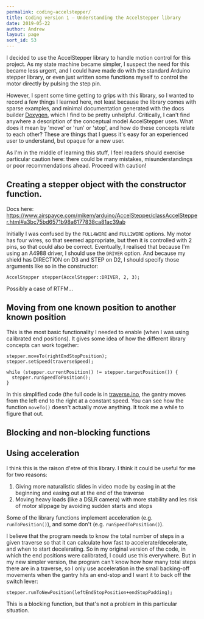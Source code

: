 ```yaml
---
permalink: coding-accelstepper/
title: Coding version 1 – Understanding the AccelStepper library
date: 2019-05-22
author: Andrew
layout: page
sort_id: 53
---
```


I decided to use the AccelStepper library to handle motion control for this project. As my state machine became simpler, I suspect the need for this became less urgent, and I could have made do with the standard Arduino stepper library, or even just written some functions myself to control the motor directly by pulsing the step pin.  

However, I spent some time getting to grips with this library, so I wanted to record a few things I learned here, not least because the library comes with sparse examples, and minimal documentation generated with the docs builder [Doxygen](http://www.doxygen.nl/index.html), which I find to be pretty unhelpful. Critically, I can't find anywhere a description of the conceptual model AccelStepper uses. What does it mean by 'move' or 'run' or 'stop', and how do these concepts relate to each other? These are things that I guess it's easy for an experienced user to understand, but opaque for a new user.

As I'm in the middle of learning this stuff, I feel readers should exercise particular caution here: there could be many mistakes, misunderstandings or poor recommendations ahead. Proceed with caution!

## Creating a stepper object with the constructor function.

Docs here: <https://www.airspayce.com/mikem/arduino/AccelStepper/classAccelStepper.html#a3bc75bd6571b98a6177838ca81ac39ab>

Initially I was confused by the `FULL4WIRE` and `FULL2WIRE` options. My motor has four wires, so that seemed appropriate, but then it is controlled with 2 pins, so that could also be correct. Eventually, I realised that because I'm using an A4988 driver, I should use the `DRIVER` option. And because my shield has DIRECTION on D3 and STEP on D2, I should specify those arguments like so in the constructor:

```
AccelStepper stepper(AccelStepper::DRIVER, 2, 3);
```

Possibly a case of RTFM... 

## Moving from one known position to another known position

This is the most basic functionality I needed to enable (when I was using calibrated end positions). It gives some idea of how the different library concepts can work together:

```
stepper.moveTo(rightEndStopPosition); 
stepper.setSpeed(traverseSpeed); 

while (stepper.currentPosition() != stepper.targetPosition()) { 
  stepper.runSpeedToPosition();
}
```

In this simplified code (the full code is in [traverse.ino](https://github.com/andrewsleigh/fab-slider/blob/master/arduino-code/old-complex-state-machine/State_Machine_6/traverse.ino), the gantry moves from the left end to the right at a constant speed. You can see how the function `moveTo()` doesn't actually move anything. It took me a while to figure that out.



## Blocking and non-blocking functions




## Using acceleration

I think this is the raison d'etre of this library. I think it could be useful for me for two reasons:

1. Giving more naturalistic slides in video mode by easing in at the beginning and easing out at the end of the traverse
2. Moving heavy loads (like a DSLR camera) with more stability and les risk of motor slippage by avoiding sudden starts and stops

Some of the library functions implement acceleration (e.g. `runToPosition()`), and some don't (e.g. `runSpeedToPosition()`). 

I believe that the program needs to know the total number of steps in a given traverse so that it can calculate how fast to accelerate/decelerate, and when to start decelerating. So in my original version of the code, in which the end positions were calibrated, I could use this everywhere. But in my new simpler version, the program can't know how how many total steps there are in a traverse, so I only use acceleration in the small backing-off movements when the gantry hits an end-stop and I want it to back off the switch lever:

```
stepper.runToNewPosition(leftEndStopPosition+endStopPadding);
```

This is a blocking function, but that's not a problem in this particular situation.
